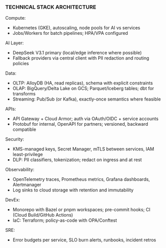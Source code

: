 ### TECHNICAL STACK ARCHITECTURE

Compute:
- Kubernetes (GKE), autoscaling, node pools for AI vs services
- Jobs/Workers for batch pipelines; HPA/VPA configured

AI Layer:
- DeepSeek V3.1 primary (local/edge inference where possible)
- Fallback providers via central client with PII redaction and routing policies

Data:
- OLTP: AlloyDB (HA, read replicas), schema with explicit constraints
- OLAP: BigQuery/Delta Lake on GCS; Parquet/Iceberg tables; dbt for transforms
- Streaming: Pub/Sub (or Kafka), exactly-once semantics where feasible

APIs:
- API Gateway + Cloud Armor; auth via OAuth/OIDC + service accounts
- Protobuf for internal, OpenAPI for partners; versioned, backward compatible

Security:
- KMS-managed keys, Secret Manager, mTLS between services, IAM least-privilege
- DLP: PII classifiers, tokenization; redact on ingress and at rest

Observability:
- OpenTelemetry traces, Prometheus metrics, Grafana dashboards, Alertmanager
- Log sinks to cloud storage with retention and immutability

DevEx:
- Monorepo with Bazel or pnpm workspaces; pre-commit hooks; CI (Cloud Build/GitHub Actions)
- IaC: Terraform; policy-as-code with OPA/Conftest

SRE:
- Error budgets per service, SLO burn alerts, runbooks, incident retros

